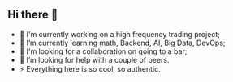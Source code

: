 ## Hi there 👋
- 🔭 I'm currently working on a high frequency trading project;
- 🌱 I’m currently learning math, Backend, AI, Big Data, DevOps;
- 👯 I'm looking for a collaboration on going to a bar;
- 🤔 I’m looking for help with a couple of beers.
- ⚡ Everything here is so cool, so authentic.
<!--
**IgorVolokho99/IgorVolokho99** is a ✨ _special_ ✨ repository because its `README.md` (this file) appears on your GitHub profile.

Here are some ideas to get you started:

- 🔭 I'm currently working on a high frequency trading project.
- 🌱 I’m currently learning math, AI, Big Data, DevOps.
- 👯 I'm looking for a collaboration on going to a bar.
- 🤔 I’m looking for help with a couple of beers.
- 💬 Ask me about ...
- 📫 How to reach me: ...
- 😄 Pronouns: ...
- ⚡ Fun fact: ...
-->

